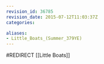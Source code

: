 ```yaml
---
revision_id: 36785
revision_date: 2015-07-12T11:03:37Z
categories:

aliases:
- Little_Boats_(Summer_379YE)
---
```


#REDIRECT [[Little Boats]]